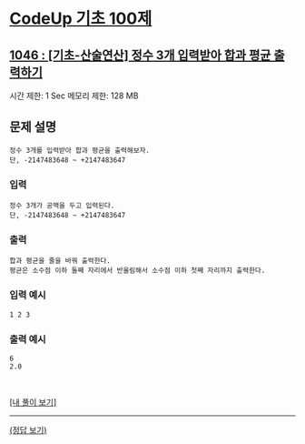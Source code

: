 # [CodeUp 기초 100제](https://codeup.kr/problem.php)

## [1046 : [기초-산술연산] 정수 3개 입력받아 합과 평균 출력하기](https://codeup.kr/problem.php?id=1046)

시간 제한: 1 Sec 메모리 제한: 128 MB

## 문제 설명

    정수 3개를 입력받아 합과 평균을 출력해보자.
    단, -2147483648 ~ +2147483647

### 입력

    정수 3개가 공백을 두고 입력된다.
    단, -2147483648 ~ +2147483647

### 출력

    합과 평균을 줄을 바꿔 출력한다.
    평균은 소수점 이하 둘째 자리에서 반올림해서 소수점 이하 첫째 자리까지 출력한다.

### 입력 예시

    1 2 3

### 출력 예시

    6
    2.0

</br>

[[내 풀이 보기]](https://github.com/flexboni/code_up/blob/master/1046/myCode.cpp)

---

[(정답 보기)](https://codeup.kr/showsource.php?id=425071)
